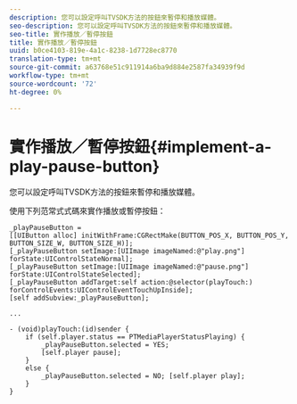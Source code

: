 ```yaml
---
description: 您可以設定呼叫TVSDK方法的按鈕來暫停和播放媒體。
seo-description: 您可以設定呼叫TVSDK方法的按鈕來暫停和播放媒體。
seo-title: 實作播放／暫停按鈕
title: 實作播放／暫停按鈕
uuid: b0ce4103-819e-4a1c-8238-1d7728ec8770
translation-type: tm+mt
source-git-commit: a63768e51c911914a6ba9d884e2587fa34939f9d
workflow-type: tm+mt
source-wordcount: '72'
ht-degree: 0%

---
```



# 實作播放／暫停按鈕{#implement-a-play-pause-button}

您可以設定呼叫TVSDK方法的按鈕來暫停和播放媒體。

使用下列范常式式碼來實作播放或暫停按鈕：

<!--<a id="example_BC2632D673FE451190A30A23145090D0"></a>-->

```
_playPauseButton =  
[[UIButton alloc] initWithFrame:CGRectMake(BUTTON_POS_X, BUTTON_POS_Y, BUTTON_SIZE_W, BUTTON_SIZE_H)]; 
[_playPauseButton setImage:[UIImage imageNamed:@"play.png"] forState:UIControlStateNormal];  
[_playPauseButton setImage:[UIImage imageNamed:@"pause.png"] forState:UIControlStateSelected]; 
[_playPauseButton addTarget:self action:@selector(playTouch:) forControlEvents:UIControlEventTouchUpInside]; 
[self addSubview:_playPauseButton]; 
 
... 
 
- (void)playTouch:(id)sender { 
    if (self.player.status == PTMediaPlayerStatusPlaying) { 
        _playPauseButton.selected = YES;  
        [self.player pause]; 
    } 
    else { 
        _playPauseButton.selected = NO; [self.player play]; 
    } 
} 
```
